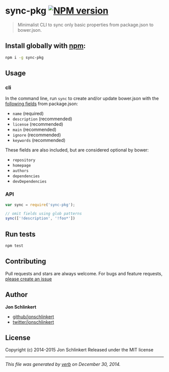 # sync-pkg [![NPM version](https://badge.fury.io/js/sync-pkg.svg)](http://badge.fury.io/js/sync-pkg)

> Minimalist CLI to sync only basic properties from package.json to bower.json.

## Install globally with [npm](npmjs.org):

```bash
npm i -g sync-pkg
```

## Usage

### cli

In the command line, run `sync` to create and/or update bower.json with the [following fields](https://github.com/bower/bower.json-spec) from package.json:

  - `name`         (required)
  - `description`  (recommended)
  - `license`      (recommended)
  - `main`         (recommended)
  - `ignore`       (recommended)
  - `keywords`     (recommended)

These fields are also included, but are considered optional by bower:

  - `repository`
  - `homepage`
  - `authors`
  - `dependencies`
  - `devDependencies`

### API

```js
var sync = require('sync-pkg');

// omit fields using glob patterns
sync(['!description', '!foo*'])
```

## Run tests

```bash
npm test
```

## Contributing
Pull requests and stars are always welcome. For bugs and feature requests, [please create an issue](https://github.com/jonschlinkert/sync-pkg/issues)


## Author

**Jon Schlinkert**

+ [github/jonschlinkert](https://github.com/jonschlinkert)
+ [twitter/jonschlinkert](http://twitter.com/jonschlinkert)

## License
Copyright (c) 2014-2015 Jon Schlinkert
Released under the MIT license

***

_This file was generated by [verb](https://github.com/assemble/verb) on December 30, 2014._
